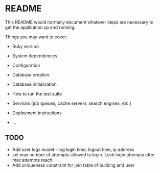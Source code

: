 # README

This README would normally document whatever steps are necessary to get the
application up and running.

Things you may want to cover:

* Ruby version

* System dependencies

* Configuration

* Database creation

* Database initialization

* How to run the test suite

* Services (job queues, cache servers, search engines, etc.)

* Deployment instructions

* ...

## TODO

- Add user logs model - log login time, logout time, ip address
- set max number of attempts allowed to login. Lock login attempts after max attempts reach.
- Add uniqueness constraint for join table of building and user